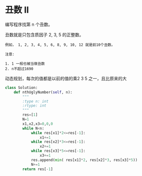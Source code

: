 # 丑数 II

编写程序找第 n 个丑数。

丑数就是只包含质因子 2, 3, 5 的正整数。

```
例如， 1, 2, 3, 4, 5, 6, 8, 9, 10, 12 就是前10个丑数。

注意:

1. 1 一般也被当做丑数
2. n不超过1690
```

动态规划，每次的值都是以前的值的乘2 3 5 之一，且比原来的大

```py
class Solution:
    def nthUglyNumber(self, n):
        """
        :type n: int
        :rtype: int
        """
        res=[1]
        N=1
        x1,x2,x3=0,0,0
        while N<n:
            while res[x1]*2<=res[-1]:
                x1+=1
            while res[x2]*3<=res[-1]:
                x2+=1
            while res[x3]*5<=res[-1]:
                x3+=1
            res.append(min( res[x1]*2, res[x2]*3, res[x3]*5))
            N+=1
        return res[-1]
        
```


